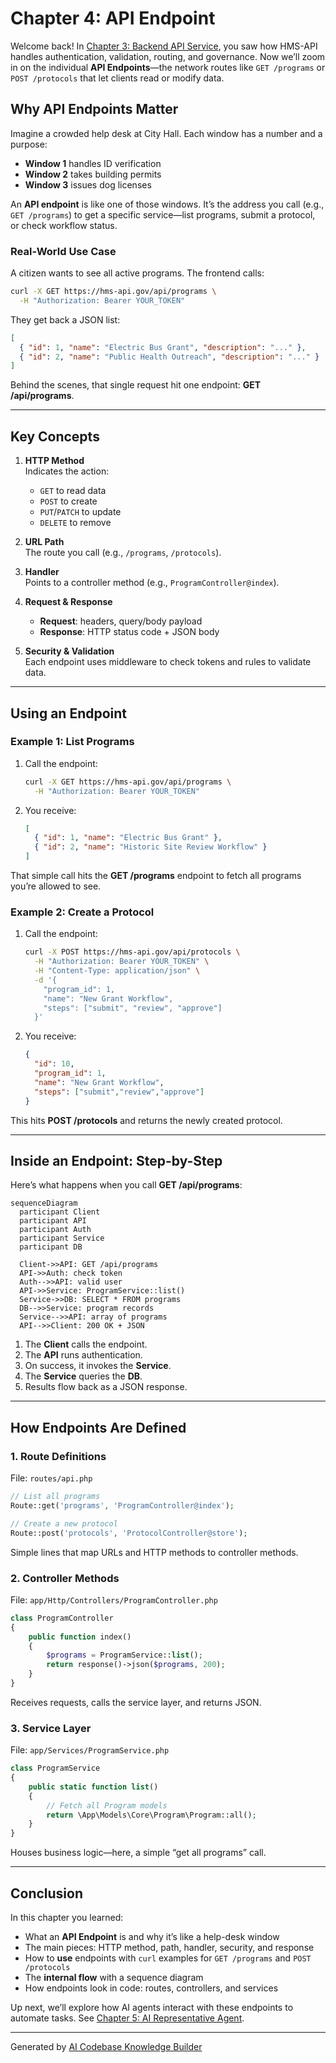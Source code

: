 # Chapter 4: API Endpoint

Welcome back! In [Chapter 3: Backend API Service](03_backend_api_service_.md), you saw how HMS-API handles authentication, validation, routing, and governance. Now we’ll zoom in on the individual **API Endpoints**—the network routes like `GET /programs` or `POST /protocols` that let clients read or modify data.

## Why API Endpoints Matter

Imagine a crowded help desk at City Hall. Each window has a number and a purpose:

- **Window 1** handles ID verification  
- **Window 2** takes building permits  
- **Window 3** issues dog licenses  

An **API endpoint** is like one of those windows. It’s the address you call (e.g., `GET /programs`) to get a specific service—list programs, submit a protocol, or check workflow status.

### Real-World Use Case

A citizen wants to see all active programs. The frontend calls:

```bash
curl -X GET https://hms-api.gov/api/programs \
  -H "Authorization: Bearer YOUR_TOKEN"
```

They get back a JSON list:

```json
[
  { "id": 1, "name": "Electric Bus Grant", "description": "..." },
  { "id": 2, "name": "Public Health Outreach", "description": "..." }
]
```

Behind the scenes, that single request hit one endpoint: **GET /api/programs**.

---

## Key Concepts

1. **HTTP Method**  
   Indicates the action:  
   - `GET` to read data  
   - `POST` to create  
   - `PUT`/`PATCH` to update  
   - `DELETE` to remove  

2. **URL Path**  
   The route you call (e.g., `/programs`, `/protocols`).

3. **Handler**  
   Points to a controller method (e.g., `ProgramController@index`).

4. **Request & Response**  
   - **Request**: headers, query/body payload  
   - **Response**: HTTP status code + JSON body  

5. **Security & Validation**  
   Each endpoint uses middleware to check tokens and rules to validate data.

---

## Using an Endpoint

### Example 1: List Programs

1. Call the endpoint:

   ```bash
   curl -X GET https://hms-api.gov/api/programs \
     -H "Authorization: Bearer YOUR_TOKEN"
   ```

2. You receive:

   ```json
   [
     { "id": 1, "name": "Electric Bus Grant" },
     { "id": 2, "name": "Historic Site Review Workflow" }
   ]
   ```

That simple call hits the **GET /programs** endpoint to fetch all programs you’re allowed to see.

### Example 2: Create a Protocol

1. Call the endpoint:

   ```bash
   curl -X POST https://hms-api.gov/api/protocols \
     -H "Authorization: Bearer YOUR_TOKEN" \
     -H "Content-Type: application/json" \
     -d '{
       "program_id": 1,
       "name": "New Grant Workflow",
       "steps": ["submit", "review", "approve"]
     }'
   ```

2. You receive:

   ```json
   {
     "id": 10,
     "program_id": 1,
     "name": "New Grant Workflow",
     "steps": ["submit","review","approve"]
   }
   ```

This hits **POST /protocols** and returns the newly created protocol.

---

## Inside an Endpoint: Step-by-Step

Here’s what happens when you call **GET /api/programs**:

```mermaid
sequenceDiagram
  participant Client
  participant API
  participant Auth
  participant Service
  participant DB

  Client->>API: GET /api/programs
  API->>Auth: check token
  Auth-->>API: valid user
  API->>Service: ProgramService::list()
  Service->>DB: SELECT * FROM programs
  DB-->>Service: program records
  Service-->>API: array of programs
  API-->>Client: 200 OK + JSON
```

1. The **Client** calls the endpoint.  
2. The **API** runs authentication.  
3. On success, it invokes the **Service**.  
4. The **Service** queries the **DB**.  
5. Results flow back as a JSON response.

---

## How Endpoints Are Defined

### 1. Route Definitions  
File: `routes/api.php`

```php
// List all programs
Route::get('programs', 'ProgramController@index');

// Create a new protocol
Route::post('protocols', 'ProtocolController@store');
```

Simple lines that map URLs and HTTP methods to controller methods.

### 2. Controller Methods  
File: `app/Http/Controllers/ProgramController.php`

```php
class ProgramController
{
    public function index()
    {
        $programs = ProgramService::list();
        return response()->json($programs, 200);
    }
}
```

Receives requests, calls the service layer, and returns JSON.

### 3. Service Layer  
File: `app/Services/ProgramService.php`

```php
class ProgramService
{
    public static function list()
    {
        // Fetch all Program models
        return \App\Models\Core\Program\Program::all();
    }
}
```

Houses business logic—here, a simple “get all programs” call.

---

## Conclusion

In this chapter you learned:

- What an **API Endpoint** is and why it’s like a help-desk window  
- The main pieces: HTTP method, path, handler, security, and response  
- How to **use** endpoints with `curl` examples for `GET /programs` and `POST /protocols`  
- The **internal flow** with a sequence diagram  
- How endpoints look in code: routes, controllers, and services

Up next, we’ll explore how AI agents interact with these endpoints to automate tasks. See [Chapter 5: AI Representative Agent](05_ai_representative_agent_.md).

---

Generated by [AI Codebase Knowledge Builder](https://github.com/The-Pocket/Tutorial-Codebase-Knowledge)